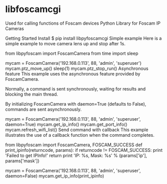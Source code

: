 # libfoscamcgi
Used for calling functions of Foscam devices
Python Library for Foscam IP Cameras

Getting Started
Install
$ pip install libpyfoscamcgi
Simple example
Here is a simple example to move camera lens up and stop after 1s.

from libpyfoscam import FoscamCamera
from time import sleep

mycam = FoscamCamera('192.168.0.113', 88, 'admin', 'superuser')
mycam.ptz_move_up()
sleep(1)
mycam.ptz_stop_run()
Asynchronous feature
This example uses the asynchronous feature provided by FoscamCamera.

Normally, a command is sent synchronously, waiting for results and blocking the main thread.

By initializing FoscamCamera with daemon=True (defaults to False), commands are sent asynchronously.

mycam = FoscamCamera('192.168.0.113', 88, 'admin', 'superuser', daemon=True)
mycam.get_ip_info()
mycam.get_port_info()
mycam.refresh_wifi_list()
Send command with callback
This example illustrates the use of a callback function when the command completes.

from libpyfoscam import FoscamCamera, FOSCAM_SUCCESS
def print_ipinfo(returncode, params):
    if returncode != FOSCAM_SUCCESS:
        print 'Failed to get IPInfo!'
        return
    print 'IP: %s, Mask: %s' % (params['ip'], params['mask'])

mycam = FoscamCamera('192.168.0.113', 88, 'admin', 'superuser', daemon=False)
mycam.get_ip_info(print_ipinfo)
